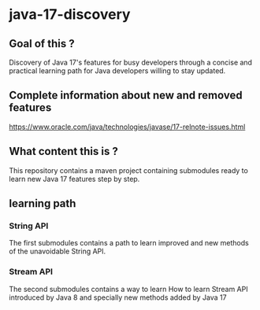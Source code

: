 # java-17-discovery
## Goal of this ?
Discovery of Java 17's features for busy developers through a concise and practical learning path for Java developers willing to stay updated.

## Complete information about new and removed features
https://www.oracle.com/java/technologies/javase/17-relnote-issues.html

## What content this is ?
This repository contains a maven project containing submodules ready to learn new Java 17 features step by step.

## learning path

### String API

The first submodules contains a path to learn improved and new methods of the unavoidable String API.

### Stream API

The second submodules contains a way to learn How to learn Stream API introduced by Java 8 and specially new methods added by Java 17
